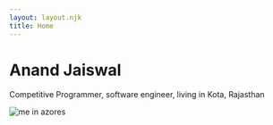 ```yaml
---
layout: layout.njk
title: Home
---
```


<h1>Anand Jaiswal</h1>

<p>Competitive Programmer, software engineer, living in Kota, Rajasthan</p>

<img src="/images/self.jpg" class="responsive-image" alt="me in azores">